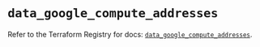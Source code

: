 # `data_google_compute_addresses`

Refer to the Terraform Registry for docs: [`data_google_compute_addresses`](https://registry.terraform.io/providers/hashicorp/google/6.47.0/docs/data-sources/compute_addresses).
